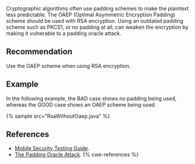 Cryptographic algorithms often use padding schemes to make the plaintext less predictable. The OAEP (Optimal Asymmetric Encryption Padding) scheme should be used with RSA encryption. Using an outdated padding scheme such as PKCS1, or no padding at all, can weaken the encryption by making it vulnerable to a padding oracle attack.


## Recommendation
Use the OAEP scheme when using RSA encryption.


## Example
In the following example, the BAD case shows no padding being used, whereas the GOOD case shows an OAEP scheme being used.

{% sample src="RsaWithoutOaep.java" %}

## References
* [Mobile Security Testing Guide](https://github.com/MobSF/owasp-mstg/blob/master/Document/0x04g-Testing-Cryptography.md#padding-oracle-attacks-due-to-weaker-padding-or-block-operation-implementations).
* [The Padding Oracle Attack](https://robertheaton.com/2013/07/29/padding-oracle-attack/).
{% cwe-references %}
